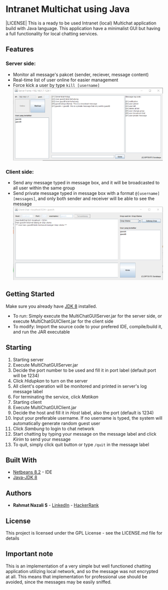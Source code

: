 # Intranet Multichat using Java
|LICENSE|
This is a ready to be used Intranet (local) Multichat application build with Java language.
This application have a minimalist GUI but having a full functionality for local chatting services.

## Features
### Server side:
  - Monitor all message's pakcet (sender, reciever, message content)
  - Real-time list of user online for easier management
  - Force kick a user by type ```kill [username]```
![Server screenshoot](/image/06_server_monitoring.PNG?raw=true)

### Client side:
  - Send any message typed in message box, and it will be broadcasted to all user within the same group
  - Send private message typed in message box with a format ```@[username] [messages]```, and only both sender and receiver will be able to see the message
![Server screenshoot](/image/05_client_otherUserJoined.PNG?raw=true)

## Getting Started
Make sure you already have [JDK 8](http://www.oracle.com/technetwork/java/javase/downloads/jdk-netbeans-jsp-142931.html) installed.
- To run: Simply execute the MultiChatGUIServer.jar for the server side, or execute MultiChatGUIClient.jar for the client side
- To modify: Import the source code to your prefered IDE, compile/build it, and run the JAR executable

## Starting
1. Starting server
  1. Execute MultiChatGUIServer.jar
  2. Decide the port number to be used and fill it in port label (default port will be 1234)
  3. Click _Hidupkan_ to turn on the server
  4. All client's operation will be monitored and printed in server's log message label
  5. For terminating the service, click _Matikan_
2. Starting client
  1. Execute MultiChatGUIClient.jar
  2. Decide the host and fill it in _Host_ label, also the port (default is 1234)
  3. Input your preferable username. If no username is typed, the system will automatically generate random guest user
  4. Click _Sambung_ to login to chat network
  5. Start chatting by typing your message on the message label and click _Kirim_ to send your message
  5. To quit, simply click quit button or type ``` /quit ``` in the message label
  
## Built With
* [Netbeans 8.2](http://www.oracle.com/technetwork/java/javase/downloads/jdk-netbeans-jsp-142931.html) - IDE
* [Java-JDK 8](http://www.oracle.com/technetwork/java/javase/downloads/jdk-netbeans-jsp-142931.html)

## Authors
* **Rahmat Nazali S** - [LinkedIn](https://www.linkedin.com/in/rahmat-nazali-salimi-43391a13b/) - [HackerRank](https://www.hackerrank.com/rahmatNazali)

## License
This project is licensed under the GPL License - see the LICENSE.md file for details

## Important note
This is an implementation of a very simple but well functioned chatting application utilizing local network, and so the message was not encrypted at all. This means that implementation for professional use should be avoided, since the messages may be easily sniffed.
